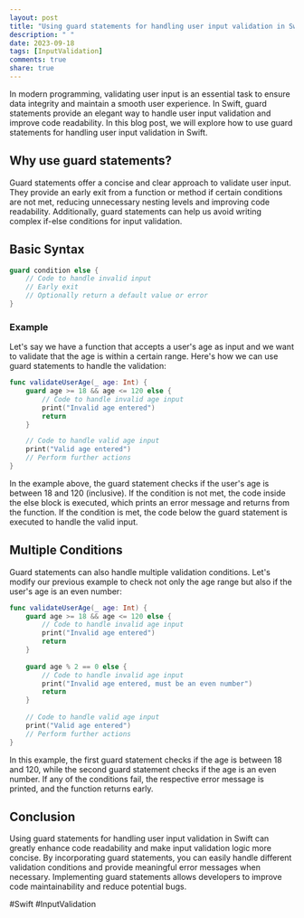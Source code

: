 ```yaml
---
layout: post
title: "Using guard statements for handling user input validation in Swift"
description: " "
date: 2023-09-18
tags: [InputValidation]
comments: true
share: true
---
```


In modern programming, validating user input is an essential task to ensure data integrity and maintain a smooth user experience. In Swift, guard statements provide an elegant way to handle user input validation and improve code readability. In this blog post, we will explore how to use guard statements for handling user input validation in Swift.

## Why use guard statements?

Guard statements offer a concise and clear approach to validate user input. They provide an early exit from a function or method if certain conditions are not met, reducing unnecessary nesting levels and improving code readability. Additionally, guard statements can help us avoid writing complex if-else conditions for input validation.

## Basic Syntax

```swift
guard condition else {
    // Code to handle invalid input
    // Early exit
    // Optionally return a default value or error
}
```
### Example

Let's say we have a function that accepts a user's age as input and we want to validate that the age is within a certain range. Here's how we can use guard statements to handle the validation:

```swift
func validateUserAge(_ age: Int) {
    guard age >= 18 && age <= 120 else {
        // Code to handle invalid age input
        print("Invalid age entered")
        return
    }

    // Code to handle valid age input
    print("Valid age entered")
    // Perform further actions
}
```

In the example above, the guard statement checks if the user's age is between 18 and 120 (inclusive). If the condition is not met, the code inside the else block is executed, which prints an error message and returns from the function. If the condition is met, the code below the guard statement is executed to handle the valid input.

## Multiple Conditions

Guard statements can also handle multiple validation conditions. Let's modify our previous example to check not only the age range but also if the user's age is an even number:

```swift
func validateUserAge(_ age: Int) {
    guard age >= 18 && age <= 120 else {
        // Code to handle invalid age input
        print("Invalid age entered")
        return
    }
    
    guard age % 2 == 0 else {
        // Code to handle invalid age input
        print("Invalid age entered, must be an even number")
        return
    }
    
    // Code to handle valid age input
    print("Valid age entered")
    // Perform further actions
}
```

In this example, the first guard statement checks if the age is between 18 and 120, while the second guard statement checks if the age is an even number. If any of the conditions fail, the respective error message is printed, and the function returns early.

## Conclusion

Using guard statements for handling user input validation in Swift can greatly enhance code readability and make input validation logic more concise. By incorporating guard statements, you can easily handle different validation conditions and provide meaningful error messages when necessary. Implementing guard statements allows developers to improve code maintainability and reduce potential bugs.

#Swift #InputValidation